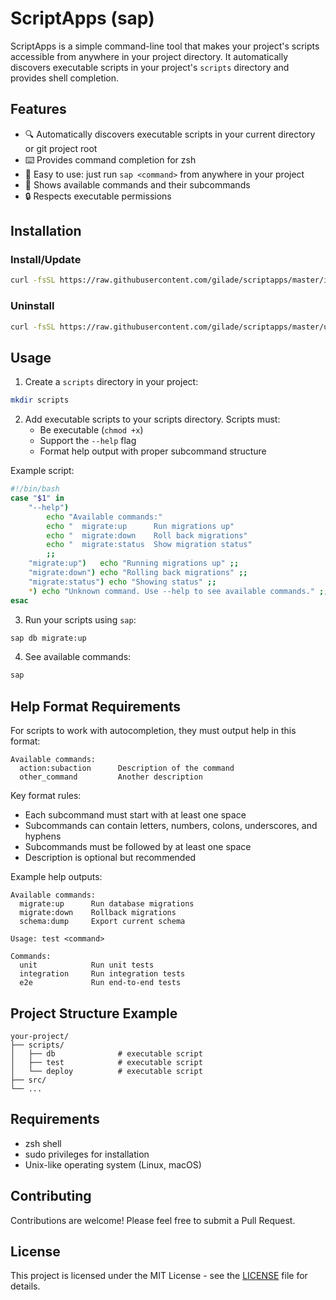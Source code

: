 # ScriptApps (sap)

ScriptApps is a simple command-line tool that makes your project's scripts accessible from anywhere in your project directory. It automatically discovers executable scripts in your project's `scripts` directory and provides shell completion.

## Features

- 🔍 Automatically discovers executable scripts in your current directory or git project root
- ⌨️ Provides command completion for zsh
- 🚀 Easy to use: just run `sap <command>` from anywhere in your project
- 📝 Shows available commands and their subcommands
- 🔒 Respects executable permissions

## Installation

### Install/Update

```bash
curl -fsSL https://raw.githubusercontent.com/gilade/scriptapps/master/install.sh | sudo bash
```

### Uninstall
```bash
curl -fsSL https://raw.githubusercontent.com/gilade/scriptapps/master/uninstall.sh | sudo bash
```

## Usage

1. Create a `scripts` directory in your project:
```bash
mkdir scripts
```

2. Add executable scripts to your scripts directory. Scripts must:
   - Be executable (`chmod +x`)
   - Support the `--help` flag
   - Format help output with proper subcommand structure

Example script:
```bash
#!/bin/bash
case "$1" in
    "--help")
        echo "Available commands:"
        echo "  migrate:up      Run migrations up"
        echo "  migrate:down    Roll back migrations"
        echo "  migrate:status  Show migration status"
        ;;
    "migrate:up")   echo "Running migrations up" ;;
    "migrate:down") echo "Rolling back migrations" ;;
    "migrate:status") echo "Showing status" ;;
    *) echo "Unknown command. Use --help to see available commands." ;;
esac
```

3. Run your scripts using `sap`:
```bash
sap db migrate:up
```

4. See available commands:
```bash
sap
```

## Help Format Requirements

For scripts to work with autocompletion, they must output help in this format:
```
Available commands:
  action:subaction      Description of the command
  other_command         Another description
```

Key format rules:
- Each subcommand must start with at least one space
- Subcommands can contain letters, numbers, colons, underscores, and hyphens
- Subcommands must be followed by at least one space
- Description is optional but recommended

Example help outputs:
```
Available commands:
  migrate:up      Run database migrations
  migrate:down    Rollback migrations
  schema:dump     Export current schema
```

```
Usage: test <command>

Commands:
  unit            Run unit tests
  integration     Run integration tests
  e2e             Run end-to-end tests
```

## Project Structure Example
```
your-project/
├── scripts/
│   ├── db              # executable script
│   ├── test            # executable script
│   └── deploy          # executable script
├── src/
└── ...
```

## Requirements

- zsh shell
- sudo privileges for installation
- Unix-like operating system (Linux, macOS)

## Contributing

Contributions are welcome! Please feel free to submit a Pull Request.

## License

This project is licensed under the MIT License - see the [LICENSE](LICENSE) file for details.
